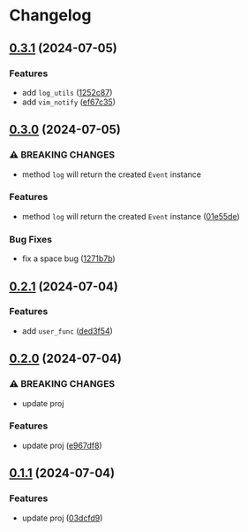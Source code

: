 # Changelog

## [0.3.1](https://github.com/jnpngshiii/logger.nvim/compare/v0.3.0...v0.3.1) (2024-07-05)


### Features

* add `log_utils` ([1252c87](https://github.com/jnpngshiii/logger.nvim/commit/1252c87a737b4c2b1ebc5f01079e15f9004226bd))
* add `vim_notify` ([ef67c35](https://github.com/jnpngshiii/logger.nvim/commit/ef67c35eed5104015fd49c3eda9dd3e66fb5c854))

## [0.3.0](https://github.com/jnpngshiii/logger.nvim/compare/v0.2.1...v0.3.0) (2024-07-05)


### ⚠ BREAKING CHANGES

* method `log` will return the created `Event` instance

### Features

* method `log` will return the created `Event` instance ([01e55de](https://github.com/jnpngshiii/logger.nvim/commit/01e55dee1c982677a41cae0434949bc748db63d5))


### Bug Fixes

* fix a space bug ([1271b7b](https://github.com/jnpngshiii/logger.nvim/commit/1271b7b711995d8522a3cc89e3491d36b8f988d6))

## [0.2.1](https://github.com/jnpngshiii/logger.nvim/compare/v0.2.0...v0.2.1) (2024-07-04)


### Features

* add `user_func` ([ded3f54](https://github.com/jnpngshiii/logger.nvim/commit/ded3f547a41d43120ada6e27d9d7eb8ff566c00a))

## [0.2.0](https://github.com/jnpngshiii/logger.nvim/compare/v0.1.1...v0.2.0) (2024-07-04)


### ⚠ BREAKING CHANGES

* update proj

### Features

* update proj ([e967df8](https://github.com/jnpngshiii/logger.nvim/commit/e967df8e01e728561802417caa202688423b5997))

## [0.1.1](https://github.com/jnpngshiii/logger.nvim/compare/v0.1.0...v0.1.1) (2024-07-04)


### Features

* update proj ([03dcfd9](https://github.com/jnpngshiii/logger.nvim/commit/03dcfd99cba6a6a4b7e5006732a309b0bf934429))
